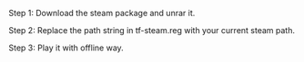 Step 1: Download the steam package and unrar it.

Step 2: Replace the path string in tf-steam.reg with your current steam path.

Step 3: Play it with offline way.
